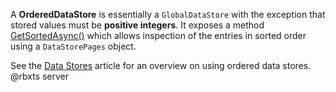 A **OrderedDataStore** is essentially a `GlobalDataStore` with the exception that stored values must be **positive integers**. It exposes a method [GetSortedAsync()](https://developer.roblox.com/api-reference/function/OrderedDataStore/GetSortedAsync) which allows inspection of the entries in sorted order using a `DataStorePages` object.

See the [Data Stores](https://developer.roblox.com/search#stq=Data%20store) article for an overview on using ordered data stores.
@rbxts server